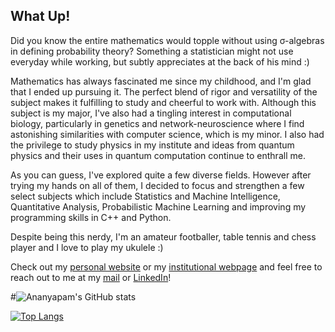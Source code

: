 ## What Up!
Did you know the entire mathematics would topple without using σ-algebras in defining probability theory? Something a statistician might not use everyday while working, but subtly appreciates at the back of his mind :)

Mathematics has always fascinated me since my childhood, and I'm glad that I ended up pursuing it. The perfect blend of rigor and versatility of the subject makes it fulfilling to study and cheerful to work with. Although this subject is my major, I've also had a tingling interest in computational biology, particularly in genetics and network-neuroscience where I find astonishing similarities with computer science, which is my minor. I also had the privilege to study physics in my institute and ideas from quantum physics and their uses in quantum computation continue to enthrall me.

As you can guess, I've explored quite a few diverse fields. However after trying my hands on all of them, I decided to focus and strengthen a few select subjects which include Statistics and Machine Intelligence, Quantitative Analysis, Probabilistic Machine Learning and improving my programming skills in C++ and Python.

Despite being this nerdy, I'm an amateur footballer, table tennis and chess player and I love to play my ukulele :) 

Check out my [personal website](https://ananyapam7.github.io/) or my [institutional webpage](https://students.iiserkol.ac.in/~ad18ms075/) and feel free to reach out to me at my [mail](mailto:ad18ms075@iiserkol.ac.in) or [LinkedIn](https://www.linkedin.com/in/ananyapam-de-523757166/)!

#![Ananyapam's GitHub stats](https://github-readme-stats.vercel.app/api?username=Ananyapam7&show_icons=true&theme=radical&rank_icon=github)

[![Top Langs](https://github-readme-stats.vercel.app/api/top-langs/?username=Ananyapam7&layout=pie&theme=radical)](https://github.com/Ananyapam7/github-readme-stats)
